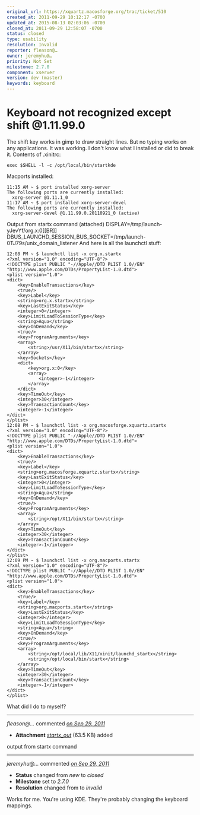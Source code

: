 ```yaml
---
original_url: https://xquartz.macosforge.org/trac/ticket/510
created_at: 2011-09-29 10:12:17 -0700
updated_at: 2015-08-13 02:03:06 -0700
closed_at: 2011-09-29 12:58:07 -0700
status: closed
type: usability
resolution: Invalid
reporter: fleason@…
owner: jeremyhu@…
priority: Not Set
milestone: 2.7.0
component: xserver
version: dev (master)
keywords: keyboard
---
```


Keyboard not recognized except shift @1.11.99.0
===============================================


The shift key works in gimp to draw straight lines. But no typing works on any applications. It was working. I don't know what I installed or did to break it.
Contents of .xinitrc:

    exec $SHELL -l -c /opt/local/bin/startkde

Macports installed:

    11:15 AM ~ $ port installed xorg-server
    The following ports are currently installed:
      xorg-server @1.11.1_0
    11:17 AM ~ $ port installed xorg-server-devel
    The following ports are currently installed:
      xorg-server-devel @1.11.99.0.20110921_0 (active)

Output from startx command (attached)
DISPLAY=/tmp/launch-yJevYf/org.x:0\[\[BR\]\]
DBUS\_LAUNCHD\_SESSION\_BUS\_SOCKET=/tmp/launch-0TJ79s/unix\_domain\_listener
And here is all the launchctl stuff:

    12:08 PM ~ $ launchctl list -x org.x.startx
    <?xml version="1.0" encoding="UTF-8"?>
    <!DOCTYPE plist PUBLIC "-//Apple//DTD PLIST 1.0//EN" "http://www.apple.com/DTDs/PropertyList-1.0.dtd">
    <plist version="1.0">
    <dict>
        <key>EnableTransactions</key>
        <true/>
        <key>Label</key>
        <string>org.x.startx</string>
        <key>LastExitStatus</key>
        <integer>0</integer>
        <key>LimitLoadToSessionType</key>
        <string>Aqua</string>
        <key>OnDemand</key>
        <true/>
        <key>ProgramArguments</key>
        <array>
            <string>/usr/X11/bin/startx</string>
        </array>
        <key>Sockets</key>
        <dict>
            <key>org.x:0</key>
            <array>
                <integer>-1</integer>
            </array>
        </dict>
        <key>TimeOut</key>
        <integer>30</integer>
        <key>TransactionCount</key>
        <integer>-1</integer>
    </dict>
    </plist>
    12:08 PM ~ $ launchctl list -x org.macosforge.xquartz.startx
    <?xml version="1.0" encoding="UTF-8"?>
    <!DOCTYPE plist PUBLIC "-//Apple//DTD PLIST 1.0//EN" "http://www.apple.com/DTDs/PropertyList-1.0.dtd">
    <plist version="1.0">
    <dict>
        <key>EnableTransactions</key>
        <true/>
        <key>Label</key>
        <string>org.macosforge.xquartz.startx</string>
        <key>LastExitStatus</key>
        <integer>0</integer>
        <key>LimitLoadToSessionType</key>
        <string>Aqua</string>
        <key>OnDemand</key>
        <true/>
        <key>ProgramArguments</key>
        <array>
            <string>/opt/X11/bin/startx</string>
        </array>
        <key>TimeOut</key>
        <integer>30</integer>
        <key>TransactionCount</key>
        <integer>-1</integer>
    </dict>
    </plist>
    12:09 PM ~ $ launchctl list -x org.macports.startx
    <?xml version="1.0" encoding="UTF-8"?>
    <!DOCTYPE plist PUBLIC "-//Apple//DTD PLIST 1.0//EN" "http://www.apple.com/DTDs/PropertyList-1.0.dtd">
    <plist version="1.0">
    <dict>
        <key>EnableTransactions</key>
        <true/>
        <key>Label</key>
        <string>org.macports.startx</string>
        <key>LastExitStatus</key>
        <integer>0</integer>
        <key>LimitLoadToSessionType</key>
        <string>Aqua</string>
        <key>OnDemand</key>
        <true/>
        <key>ProgramArguments</key>
        <array>
            <string>/opt/local/lib/X11/xinit/launchd_startx</string>
            <string>/opt/local/bin/startx</string>
        </array>
        <key>TimeOut</key>
        <integer>30</integer>
        <key>TransactionCount</key>
        <integer>-1</integer>
    </dict>
    </plist>

What did I do to myself?



---

*fleason@…* commented *[on Sep 29, 2011](https://xquartz.macosforge.org/trac/attachment/ticket/510/startx_out "September 29, 2011 at 10:13 AM PDT")*

-   **Attachment** *[startx\_out](../attachment/ticket/510/startx_out)* (63.5 KB) added

output from startx command



---

*jeremyhu@…* commented *[on Sep 29, 2011](https://xquartz.macosforge.org/trac/ticket/510#comment:1 "September 29, 2011 at 12:58 PM PDT")*

-   **Status** changed from *new* to *closed*
-   **Milestone** set to *2.7.0*
-   **Resolution** changed from to *invalid*

Works for me. You're using KDE. They're probably changing the keyboard mappings.




